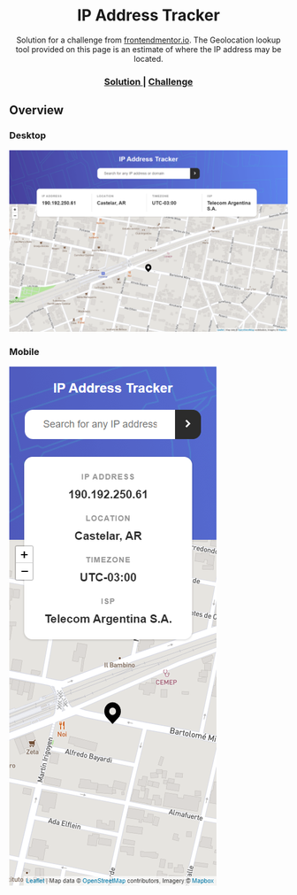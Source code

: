 <!-- Please update value in the {}  -->
<h1 align="center">IP Address Tracker</h1>

<div align="center">
   Solution for a challenge from  <a href="https://www.frontendmentor.io" target="_blank">frontendmentor.io</a>.
   The Geolocation lookup tool provided on this page is an estimate of where the IP address may be located. 
</div>

<div align="center">
  <h3>
    <a href="https://soft-hamster-f8cfcf.netlify.app">
      Solution
    </a>
    <span> | </span>
    <a href="https://www.frontendmentor.io/challenges/ip-address-tracker-I8-0yYAH0">
      Challenge
    </a>
  </h3>
</div>

<!-- OVERVIEW -->

## Overview

### Desktop

![screenshot](/images/screencapture-ipaddresstracker-desktop.png)

### Mobile

![screenshot](/images/screencapture-ipaddresstracker-mobile.png)